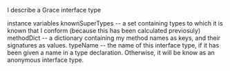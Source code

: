 I describe a Grace interface type

instance variables 
	knownSuperTypes -- a set containing types to which it is known that I conform 
							(because this has been calculated previosuly)
	methodDict -- a dictionary containing my method names as keys, and their signatures as values.
	typeName -- the name of this interface type, if it has been given a name in a type declaration. 					Otherwise, it will be know as an anonymous interface type.